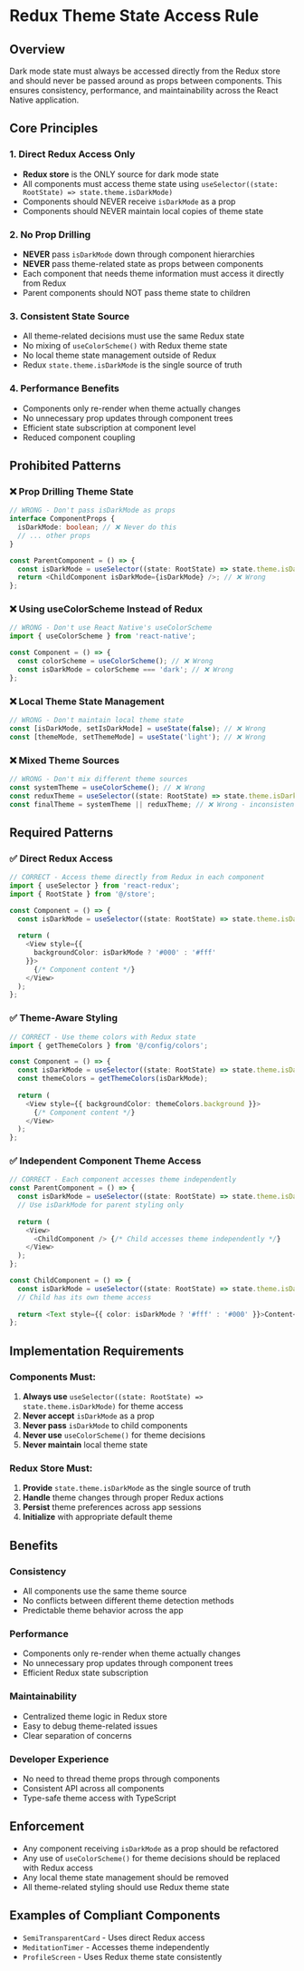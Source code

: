 # Redux Theme State Access Rule

## Overview
Dark mode state must always be accessed directly from the Redux store and should never be passed around as props between components. This ensures consistency, performance, and maintainability across the React Native application.

## Core Principles

### 1. Direct Redux Access Only
- **Redux store** is the ONLY source for dark mode state
- All components must access theme state using `useSelector((state: RootState) => state.theme.isDarkMode)`
- Components should NEVER receive `isDarkMode` as a prop
- Components should NEVER maintain local copies of theme state

### 2. No Prop Drilling
- **NEVER** pass `isDarkMode` down through component hierarchies
- **NEVER** pass theme-related state as props between components
- Each component that needs theme information must access it directly from Redux
- Parent components should NOT pass theme state to children

### 3. Consistent State Source
- All theme-related decisions must use the same Redux state
- No mixing of `useColorScheme()` with Redux theme state
- No local theme state management outside of Redux
- Redux `state.theme.isDarkMode` is the single source of truth

### 4. Performance Benefits
- Components only re-render when theme actually changes
- No unnecessary prop updates through component trees
- Efficient state subscription at component level
- Reduced component coupling

## Prohibited Patterns

### ❌ Prop Drilling Theme State
```typescript
// WRONG - Don't pass isDarkMode as props
interface ComponentProps {
  isDarkMode: boolean; // ❌ Never do this
  // ... other props
}

const ParentComponent = () => {
  const isDarkMode = useSelector((state: RootState) => state.theme.isDarkMode);
  return <ChildComponent isDarkMode={isDarkMode} />; // ❌ Wrong
};
```

### ❌ Using useColorScheme Instead of Redux
```typescript
// WRONG - Don't use React Native's useColorScheme
import { useColorScheme } from 'react-native';

const Component = () => {
  const colorScheme = useColorScheme(); // ❌ Wrong
  const isDarkMode = colorScheme === 'dark'; // ❌ Wrong
};
```

### ❌ Local Theme State Management
```typescript
// WRONG - Don't maintain local theme state
const [isDarkMode, setIsDarkMode] = useState(false); // ❌ Wrong
const [themeMode, setThemeMode] = useState('light'); // ❌ Wrong
```

### ❌ Mixed Theme Sources
```typescript
// WRONG - Don't mix different theme sources
const systemTheme = useColorScheme(); // ❌ Wrong
const reduxTheme = useSelector((state: RootState) => state.theme.isDarkMode); // ✅ Right
const finalTheme = systemTheme || reduxTheme; // ❌ Wrong - inconsistent
```

## Required Patterns

### ✅ Direct Redux Access
```typescript
// CORRECT - Access theme directly from Redux in each component
import { useSelector } from 'react-redux';
import { RootState } from '@/store';

const Component = () => {
  const isDarkMode = useSelector((state: RootState) => state.theme.isDarkMode);
  
  return (
    <View style={{
      backgroundColor: isDarkMode ? '#000' : '#fff'
    }}>
      {/* Component content */}
    </View>
  );
};
```

### ✅ Theme-Aware Styling
```typescript
// CORRECT - Use theme colors with Redux state
import { getThemeColors } from '@/config/colors';

const Component = () => {
  const isDarkMode = useSelector((state: RootState) => state.theme.isDarkMode);
  const themeColors = getThemeColors(isDarkMode);
  
  return (
    <View style={{ backgroundColor: themeColors.background }}>
      {/* Component content */}
    </View>
  );
};
```

### ✅ Independent Component Theme Access
```typescript
// CORRECT - Each component accesses theme independently
const ParentComponent = () => {
  const isDarkMode = useSelector((state: RootState) => state.theme.isDarkMode);
  // Use isDarkMode for parent styling only
  
  return (
    <View>
      <ChildComponent /> {/* Child accesses theme independently */}
    </View>
  );
};

const ChildComponent = () => {
  const isDarkMode = useSelector((state: RootState) => state.theme.isDarkMode);
  // Child has its own theme access
  
  return <Text style={{ color: isDarkMode ? '#fff' : '#000' }}>Content</Text>;
};
```

## Implementation Requirements

### Components Must:
1. **Always use** `useSelector((state: RootState) => state.theme.isDarkMode)` for theme access
2. **Never accept** `isDarkMode` as a prop
3. **Never pass** `isDarkMode` to child components
4. **Never use** `useColorScheme()` for theme decisions
5. **Never maintain** local theme state

### Redux Store Must:
1. **Provide** `state.theme.isDarkMode` as the single source of truth
2. **Handle** theme changes through proper Redux actions
3. **Persist** theme preferences across app sessions
4. **Initialize** with appropriate default theme

## Benefits

### Consistency
- All components use the same theme source
- No conflicts between different theme detection methods
- Predictable theme behavior across the app

### Performance
- Components only re-render when theme actually changes
- No unnecessary prop updates through component trees
- Efficient Redux state subscription

### Maintainability
- Centralized theme logic in Redux store
- Easy to debug theme-related issues
- Clear separation of concerns

### Developer Experience
- No need to thread theme props through components
- Consistent API across all components
- Type-safe theme access with TypeScript

## Enforcement
- Any component receiving `isDarkMode` as a prop should be refactored
- Any use of `useColorScheme()` for theme decisions should be replaced with Redux access
- Any local theme state management should be removed
- All theme-related styling should use Redux theme state

## Examples of Compliant Components
- `SemiTransparentCard` - Uses direct Redux access
- `MeditationTimer` - Accesses theme independently
- `ProfileScreen` - Uses Redux theme state consistently
